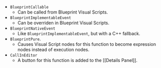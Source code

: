 - `BlueprintCallable`
	- Can be called from Blueprint Visual Scripts.
- `BlueprintImplementableEvent`
	- Can be overriden in Blueprint Visual Scripts.
- `BlueprintNativeEvent`
	- Like `BlueprintImplementableEvent`, but with a C++ fallback.
- `BlueprintPure`.
	- Causes Visual Script nodes for this function to become expression nodes instead of execution nodes.
- `CallInEditor`
	- A button for this function is added to the [[Details Panel]].

